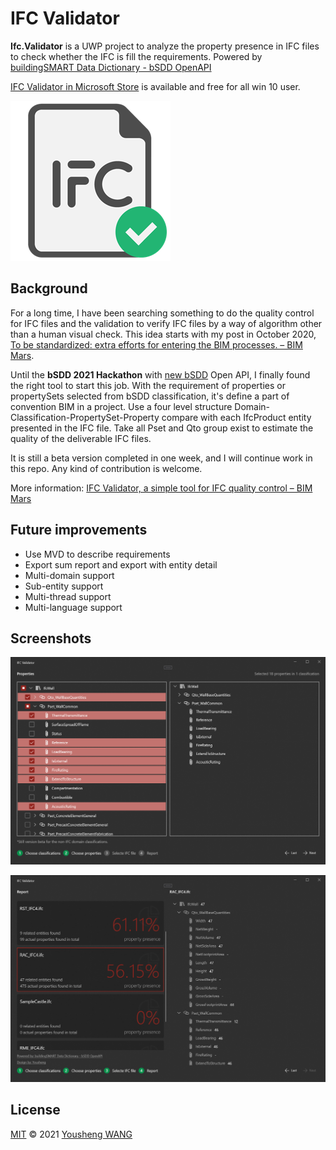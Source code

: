 # IFC Validator

**Ifc.Validator** is a UWP project to analyze the property presence in IFC files to check whether the IFC is fill the requirements.
Powered by [buildingSMART Data Dictionary - bSDD OpenAPI](https://github.com/buildingSMART/bSDD)

[IFC Validator in Microsoft Store](https://www.microsoft.com/store/productId/9PNB50VKN6JL) is available and free for all win 10 user. 

![alt text](https://github.com/youshengCode/Ifc.Validator/blob/master/Images/ValidatorLogo.png)

## Background

For a long time, I have been searching something to do the quality control for IFC files and the validation to verify IFC files by a way of algorithm other than a human visual check. This idea starts with my post in October 2020, [To be standardized: extra efforts for entering the BIM processes. – BIM Mars](https://bimmars.com/to-be-standardized-extra-efforts-for-entering-the-bim-processes/).

Until the **bSDD 2021 Hackathon** with [new bSDD](https://www.buildingsmart.org/users/services/buildingsmart-data-dictionary/) Open API, I finally found the right tool to start this job. With the requirement of properties or propertySets selected from bSDD classification, it's define a part of convention BIM in a project. Use a four level structure Domain-Classification-PropertySet-Property compare with each IfcProduct entity presented in the IFC file. Take all Pset and Qto group exist to estimate the quality of the deliverable IFC files.

It is still a beta version completed in one week, and I will continue work in this repo. Any kind of contribution is welcome. 

More information: [IFC Validator, a simple tool for IFC quality control – BIM Mars](https://bimmars.com/ifc-validator/)

## Future improvements

- Use MVD to describe requirements
- Export sum report and export with entity detail
- Multi-domain support
- Sub-entity support
- Multi-thread support
- Multi-language support

## Screenshots
 
![alt text](https://github.com/youshengCode/Ifc.Validator/blob/master/Images/step2.png)

![alt text](https://github.com/youshengCode/Ifc.Validator/blob/master/Images/step4.png)

## License

[MIT](https://github.com/youshengCode/Ifc.Validator/blob/master/LICENSE.md) © 2021 [Yousheng WANG](https://github.com/youshengCode)
